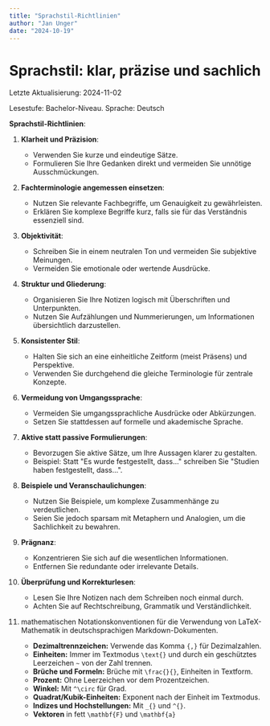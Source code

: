 ```yaml
---
title: "Sprachstil-Richtlinien"
author: "Jan Unger"
date: "2024-10-19"
---
```


# Sprachstil: klar, präzise und sachlich

Letzte Aktualisierung: 2024-11-02

Lesestufe: Bachelor-Niveau. Sprache: Deutsch

**Sprachstil-Richtlinien**:

1. **Klarheit und Präzision**:
   - Verwenden Sie kurze und eindeutige Sätze.
   - Formulieren Sie Ihre Gedanken direkt und vermeiden Sie unnötige Ausschmückungen.

2. **Fachterminologie angemessen einsetzen**:
   - Nutzen Sie relevante Fachbegriffe, um Genauigkeit zu gewährleisten.
   - Erklären Sie komplexe Begriffe kurz, falls sie für das Verständnis essenziell sind.

3. **Objektivität**:
   - Schreiben Sie in einem neutralen Ton und vermeiden Sie subjektive Meinungen.
   - Vermeiden Sie emotionale oder wertende Ausdrücke.

4. **Struktur und Gliederung**:
   - Organisieren Sie Ihre Notizen logisch mit Überschriften und Unterpunkten.
   - Nutzen Sie Aufzählungen und Nummerierungen, um Informationen übersichtlich darzustellen.

5. **Konsistenter Stil**:
   - Halten Sie sich an eine einheitliche Zeitform (meist Präsens) und Perspektive.
   - Verwenden Sie durchgehend die gleiche Terminologie für zentrale Konzepte.

6. **Vermeidung von Umgangssprache**:
   - Vermeiden Sie umgangssprachliche Ausdrücke oder Abkürzungen.
   - Setzen Sie stattdessen auf formelle und akademische Sprache.

7. **Aktive statt passive Formulierungen**:
   - Bevorzugen Sie aktive Sätze, um Ihre Aussagen klarer zu gestalten.
   - Beispiel: Statt "Es wurde festgestellt, dass..." schreiben Sie "Studien haben festgestellt, dass...".

8. **Beispiele und Veranschaulichungen**:
   - Nutzen Sie Beispiele, um komplexe Zusammenhänge zu verdeutlichen.
   - Seien Sie jedoch sparsam mit Metaphern und Analogien, um die Sachlichkeit zu bewahren.

9. **Prägnanz**:
   - Konzentrieren Sie sich auf die wesentlichen Informationen.
   - Entfernen Sie redundante oder irrelevante Details.

10. **Überprüfung und Korrekturlesen**:
    - Lesen Sie Ihre Notizen nach dem Schreiben noch einmal durch.
    - Achten Sie auf Rechtschreibung, Grammatik und Verständlichkeit.


11. mathematischen Notationskonventionen für die Verwendung von LaTeX-Mathematik in deutschsprachigen Markdown-Dokumenten.
    - **Dezimaltrennzeichen:** Verwende das Komma `{,}` für Dezimalzahlen.
    - **Einheiten:** Immer im Textmodus `\text{}` und durch ein geschütztes Leerzeichen `~` von der Zahl trennen.
    - **Brüche und Formeln:** Brüche mit `\frac{}{}`, Einheiten in Textform.
    - **Prozent:** Ohne Leerzeichen vor dem Prozentzeichen.
    - **Winkel:** Mit `^\circ` für Grad.
    - **Quadrat/Kubik-Einheiten:** Exponent nach der Einheit im Textmodus.
    - **Indizes und Hochstellungen:** Mit `_{}` und `^{}`.
    - **Vektoren** in fett `\mathbf{F}` und `\mathbf{a}`
